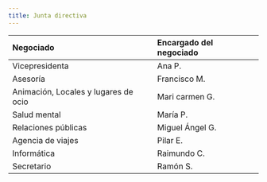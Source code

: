 ```yaml
---
title: Junta directiva
---
```


| Negociado | Encargado del negociado |
| :--------- | :----------------------- |
| Vicepresidenta | Ana P. |
| Asesoría | Francisco M. |
| Animación, Locales y lugares de ocio | Mari carmen G. |
| Salud mental | María P. |
| Relaciones públicas | Miguel Ángel G. |
| Agencia de viajes | Pilar E. |
| Informática | Raimundo C. |
| Secretario | Ramón S. |